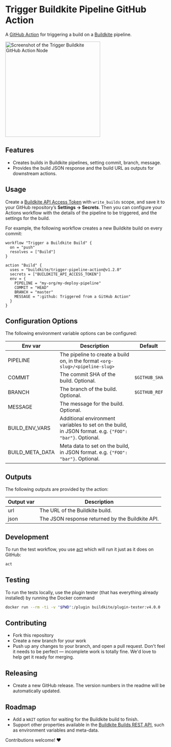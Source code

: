 # Trigger Buildkite Pipeline GitHub Action

A [GitHub Action](https://github.com/actions) for triggering a build on a [Buildkite](https://buildkite.com/) pipeline.


<img src="screenshot.png" alt="Screenshot of the Trigger Buildkite GitHub Action Node" width="298" />

## Features

* Creates builds in Buildkite pipelines, setting commit, branch, message.
* Provides the build JSON response and the build URL as outputs for downstream actions.

## Usage

Create a [Buildkite API Access Token](https://buildkite.com/docs/apis/rest-api#authentication) with `write_builds` scope, and save it to your GitHub repository’s **Settings → Secrets**. Then you can configure your Actions workflow with the details of the pipeline to be triggered, and the settings for the build.

For example, the following workflow creates a new Buildkite build on every commit:

```workflow
workflow "Trigger a Buildkite Build" {
  on = "push"
  resolves = ["Build"]
}

action "Build" {
  uses = "buildkite/trigger-pipeline-action@v1.2.0"
  secrets = ["BUILDKITE_API_ACCESS_TOKEN"]
  env = {
    PIPELINE = "my-org/my-deploy-pipeline"
    COMMIT = "HEAD"
    BRANCH = "master"
    MESSAGE = ":github: Triggered from a GitHub Action"
  }
}
```

## Configuration Options

The following environment variable options can be configured:

|Env var|Description|Default|
|-|-|-|
|PIPELINE|The pipeline to create a build on, in the format `<org-slug>/<pipeline-slug>`||
|COMMIT|The commit SHA of the build. Optional.|`$GITHUB_SHA`|
|BRANCH|The branch of the build. Optional.|`$GITHUB_REF`|
|MESSAGE|The message for the build. Optional.||
|BUILD_ENV_VARS|Additional environment variables to set on the build, in JSON format. e.g. `{"FOO": "bar"}`. Optional. ||
|BUILD_META_DATA|Meta data to set on the build, in JSON format. e.g. `{"FOO": "bar"}`. Optional. ||

## Outputs

The following outputs are provided by the action:

|Output var|Description|
|-|-|
|url|The URL of the Buildkite build.|
|json|The JSON response returned by the Buildkite API.|

## Development

To run the test workflow, you use [act](https://github.com/nektos/act) which will run it just as it does on GitHub:

```bash
act
```

## Testing

To run the tests locally, use the plugin tester (that has everything already installed) by running the Docker command

```bash
docker run --rm -ti -v "$PWD":/plugin buildkite/plugin-tester:v4.0.0
```

## Contributing

* Fork this repository
* Create a new branch for your work
* Push up any changes to your branch, and open a pull request. Don't feel it needs to be perfect — incomplete work is totally fine. We'd love to help get it ready for merging.

## Releasing

* Create a new GitHub release. The version numbers in the readme will be automatically updated.

## Roadmap

* Add a `WAIT` option for waiting for the Buildkite build to finish.
* Support other properties available in the [Buildkite Builds REST API](https://buildkite.com/docs/apis/rest-api/builds#create-a-build), such as environment variables and meta-data.

Contributions welcome! ❤️
